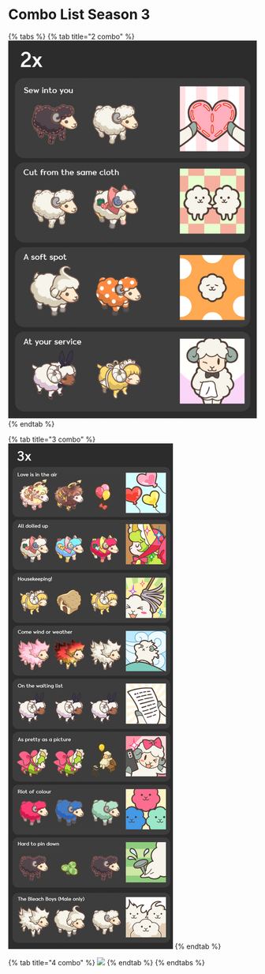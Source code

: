 # Combo List Season 3

{% tabs %}
{% tab title="2 combo" %}
![](<../../../.gitbook/assets/combolistx2 (1).jpg>)
{% endtab %}

{% tab title="3 combo" %}
![](<../../../.gitbook/assets/combolistx3 (1).jpg>)
{% endtab %}

{% tab title="4 combo" %}
![](../../../.gitbook/assets/combolistx4\_season2.jpg)
{% endtab %}
{% endtabs %}

